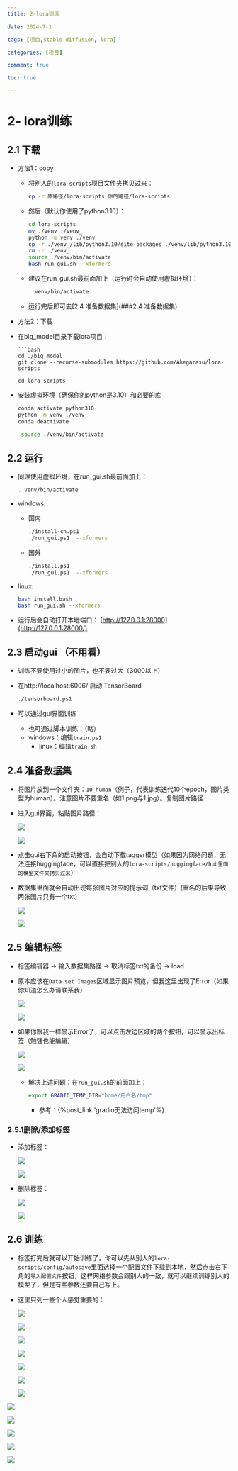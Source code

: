 ```yaml
---
title: 2-lora训练

date: 2024-7-1

tags: [项目,stable diffusion, lora]

categories: [项目]

comment: true

toc: true

---
```


#
<!--more-->



# 2- lora训练

## 2.1 下载

- 方法1：copy

  - 将别人的`lora-scripts`项目文件夹拷贝过来：

    ```bash
    cp -r 原路径/lora-scripts 你的路径/lora-scripts
    ```
    
  - 然后（默认你使用了python3.10）：

    ```bash
    cd lora-scripts
    mv ./venv ./venv_
    python -m venv ./venv
    cp -r ./venv_/lib/python3.10/site-packages ./venv/lib/python3.10/site-packages
    rm -r ./venv_
    source ./venv/bin/activate
    bash run_gui.sh --xformers
    
    ```
    
  - 建议在run_gui.sh最前面加上（运行时会自动使用虚拟环境）：

    ```bash
    . venv/bin/activate
    ```

    

  - 运行完后即可去[2.4 准备数据集](###2.4 准备数据集)

- 方法2：下载
  
- 在big_model目录下载lora项目：
  
      ```bash
      cd ./big_model
      git clone --recurse-submodules https://github.com/Akegarasu/lora-scripts
    ```
  cd lora-scripts
    ```
  
- 安装虚拟环境（确保你的python是3.10）和必要的库
  
  ```bash
  conda activate python310
  python -m venv ./venv
  conda deactivate
  ```
  ```bash
   source ./venv/bin/activate
  ```



## 2.2 运行

- 同理使用虚拟环境，在run_gui.sh最前面加上：

  ```bash
  . venv/bin/activate
  ```

- windows:

  - 国内

    ```bash
    ./install-cn.ps1
    ./run_gui.ps1  --xformers
    
    ```

  - 国外

    ```bash
    ./install.ps1
    ./run_gui.ps1  --xformers
    
    ```

- linux:

  ```bash
  bash install.bash
  bash run_gui.sh --xformers
  
  ```

- 运行后会自动打开本地端口： [http://127.0.0.1:28000](http://127.0.0.1:28000/) 



## 2.3 启动gui （不用看）

- 训练不要使用过小的图片，也不要过大（3000以上）

- 在http://localhost:6006/ 启动 TensorBoard 

  ```bash
  ./tensorboard.ps1
  ```


- 可以通过gui界面训练

  - 也可通过脚本训练：（略）
  - windows：编辑`train.ps1`
    - linux：编辑`train.sh`

## 2.4 准备数据集

- 将图片放到一个文件夹：`10_human`（例子，代表训练迭代10个epoch，图片类型为human）。注意图片不要重名（如1.png与1.jpg）。复制图片路径

- 进入gui界面，粘贴图片路径：

  ![](../../../../themes/yilia/source/img/project/stable_diffusion/1.jpg)

  ![](img/project/stable_diffusion/1.jpg)

- 点击gui右下角的启动按钮，会自动下载tagger模型（如果因为网络问题，无法连接huggingface，可以直接把别人的`lora-scripts/huggingface/hub里面的模型文件夹拷贝过来`）

- 数据集里面就会自动出现每张图片对应的提示词（txt文件）(重名的后果导致两张图片只有一个txt)

  ![](../../../../themes/yilia/source/img/project/stable_diffusion/2.jpg)

  ![](img/project/stable_diffusion/2.jpg)



## 2.5 编辑标签

- 标签编辑器 -> 输入数据集路径 -> 取消标签txt的备份 -> load

- 原本应该在`Data set Images`区域显示图片预览，但我这里出现了Error（如果你知道怎么办请联系我）

  ![](../../../../themes/yilia/source/img/project/stable_diffusion/7.jpg)

  ![](img/project/stable_diffusion/7.jpg)

- 如果你跟我一样显示Error了，可以点击左边区域的两个按钮，可以显示出标签（勉强也能编辑）

    ![](../../../../themes/yilia/source/img/project/stable_diffusion/8.jpg)

    ![](img/project/stable_diffusion/8.jpg)
    
    - 解决上述问题：在`run_gui.sh`的前面加上：
    
        ```bash
        export GRADIO_TEMP_DIR="home/用户名/tmp"
        ```
    
        - 参考：{%post_link 'gradio无法访问temp'%}

### 2.5.1删除/添加标签

- 添加标签：

  ![](../../../../themes/yilia/source/img/project/stable_diffusion/9.jpg)

  ![](img/project/stable_diffusion/9.jpg)

- 删除标签：

  ![](../../../../themes/yilia/source/img/project/stable_diffusion/10.jpg)

  ![](img/project/stable_diffusion/10.jpg)



## 2.6 训练

- 标签打完后就可以开始训练了，你可以先从别人的`lora-scripts/config/autosave`里面选择一个配置文件下载到本地，然后点击右下角的`导入配置文件`按钮，这样网络参数会跟别人的一致，就可以继续训练别人的模型了，但是有些参数还要自己写上。

- 这里只列一些个人感觉重要的：

  ![](../../../../themes/yilia/source/img/project/stable_diffusion/11.jpg)

  ![](img/project/stable_diffusion/11.jpg)

  ![](../../../../themes/yilia/source/img/project/stable_diffusion/12.jpg)

  ![](img/project/stable_diffusion/12.jpg)

  ![](../../../../themes/yilia/source/img/project/stable_diffusion/13.jpg)

  ![](img/project/stable_diffusion/13.jpg)

  ![](../../../../themes/yilia/source/img/project/stable_diffusion/14.jpg)
  

![](img/project/stable_diffusion/14.jpg)

![](../../../../themes/yilia/source/img/project/stable_diffusion/15.jpg)

![](img/project/stable_diffusion/15.jpg)

![](../../../../themes/yilia/source/img/project/stable_diffusion/16.jpg)

![](img/project/stable_diffusion/16.jpg)

